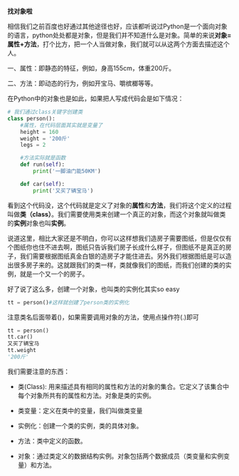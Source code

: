 **找对象啦**

相信我们之前百度也好通过其他途径也好，应该都听说过Python是一个面向对象的语言，python处处都是对象，但是我们并不知道什么是对象。简单的来说**对象=属性+方法**，打个比方，把一个人当做对象，我们就可以从这两个方面去描述这个人。

一、属性：即静态的特征，例如，身高155cm，体重200斤。

二、方法：即动态的行为，例如开宝马、嚼槟榔等等。

在Python中的对象也是如此，如果把人写成代码会是如下情况：

```py
# 我们通过class关键字创建类
class person():
    #属性，在代码层面其实就是变量了
    height = 160
    weight = '200斤'
    legs = 2

    #方法实际就是函数
    def run(self):
        print('一脚油门能50KM')

    def car(self):
        print('又买了辆宝马')
```

看到这个代码没，这个代码就是定义了对象的**属性**和**方法**，我们将这个定义的过程叫做**类（class）**。我们需要使用类来创建一个真正的对象，而这个对象就叫做类的**实例**对象也叫**实例**。

说道这里，相比大家还是不明白，你可以这样想我们造房子需要图纸，但是仅仅有个图纸你也住不进去啊，图纸只告诉我们房子长成什么样子，但图纸不是真正的房子，我们需要根据图纸真金白银的造房子才能住进去。另外我们根据图纸是可以造出很多房子来的。这就跟我们的类一样，类就像我们的图纸，而我们创建的类的实例，就是一个又一个的房子。

好了说了这么多，创建一个对象，也叫类的实例化其实so easy

```py
tt = person()#这样就创建了person类的实例化
```

注意类名后面带着\(\)，如果需要调用对象的方法，使用点操作符\(.\)即可

```py
tt = person()
tt.car()
又买了辆宝马
tt.weight
'200斤'
```

我们需要注意的东西：

* 类\(Class\): 用来描述具有相同的属性和方法的对象的集合。它定义了该集合中每个对象所共有的属性和方法。对象是类的实例。

* 类变量：定义在类中的变量，我们叫做类变量

* 实例化：创建一个类的实例，类的具体对象。

* 方法：类中定义的函数。

* 对象：通过类定义的数据结构实例。对象包括两个数据成员（类变量和实例变量）和方法。



